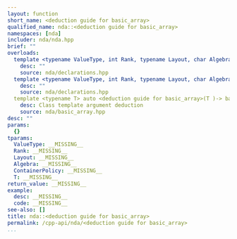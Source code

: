 ```yaml
---
layout: function
short_name: <deduction guide for basic_array>
qualified_name: nda::<deduction guide for basic_array>
namespaces: [nda]
includer: nda/nda.hpp
brief: ""
overloads:
  template <typename ValueType, int Rank, typename Layout, char Algebra, typename ContainerPolicy> auto <deduction guide for basic_array>()-> basic_array<ValueType, Rank, Layout, Algebra, ContainerPolicy>:
    desc: ""
    source: nda/declarations.hpp
  template <typename ValueType, int Rank, typename Layout, char Algebra, typename ContainerPolicy> auto <deduction guide for basic_array>(basic_array<ValueType, Rank, Layout, Algebra, ContainerPolicy> )-> basic_array<ValueType, Rank, Layout, Algebra, ContainerPolicy>:
    desc: ""
    source: nda/declarations.hpp
  template <typename T> auto <deduction guide for basic_array>(T )-> basic_array<get_value_t<std::decay_t<T> >, get_rank<std::decay_t<T> >, struct nda::C_layout, 'A', struct nda::heap>:
    desc: Class template argument deduction
    source: nda/basic_array.hpp
desc: ""
params:
  {}
tparams:
  ValueType: __MISSING__
  Rank: __MISSING__
  Layout: __MISSING__
  Algebra: __MISSING__
  ContainerPolicy: __MISSING__
  T: __MISSING__
return_value: __MISSING__
example:
  desc: __MISSING__
  code: __MISSING__
see-also: []
title: nda::<deduction guide for basic_array>
permalink: /cpp-api/nda/<deduction guide for basic_array>
...
```


